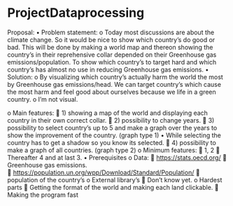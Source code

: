 # ProjectDataprocessing

Proposal:
•	Problem statement:
o	Today most discussions are about the climate change. So it would be nice to show which country’s do good or bad. This will be done by making a world map and thereon showing the country’s in their reprehensive collar depended on their Greenhouse gas emissions/population. To show which country’s to target hard and which country’s has almost no use in reducing Greenhouse gas emissions. 
•	Solution:
o	By visualizing which country’s actually harm the world the most by Greenhouse gas emissions/head. We can target country’s which cause the most harm and feel good about ourselves because we life in a green country.
o	I’m not visual.

o	Main features:
	1) showing a map of the world and displaying each country in their own correct collar.
	2) possibility to change years.
	3) possibility to select country’s up to 5 and make a graph over the years to show the improvement of the country. (graph type 1)
•	While selecting the country has to get a shadow so you know its selected.
	4) possibility to make a graph of all countries. (graph type 2)
o	Minimum features:
	1, 2
	Thereafter 4 and at last 3.
•	Prerequisites
o	Data:
	https://stats.oecd.org/  Greenhouse gas emissions.  
	https://population.un.org/wpp/Download/Standard/Population/  population of the country’s
o	External library’s
	Don’t know yet.
o	Hardest parts
	Getting the format of the world and making each land clickable. 
	Making the program fast
